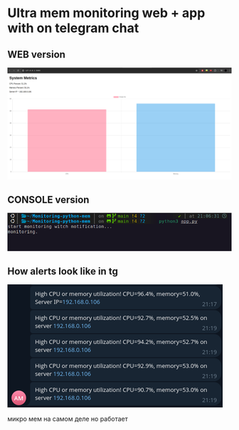 # Ultra mem monitoring web + app with on telegram chat


## WEB version

![web](./imgs/web.png)



## CONSOLE version

![app](./imgs/app.png)




## How alerts look like in tg

![alerts](./imgs/alerts.png)




микро мем на самом деле но работает